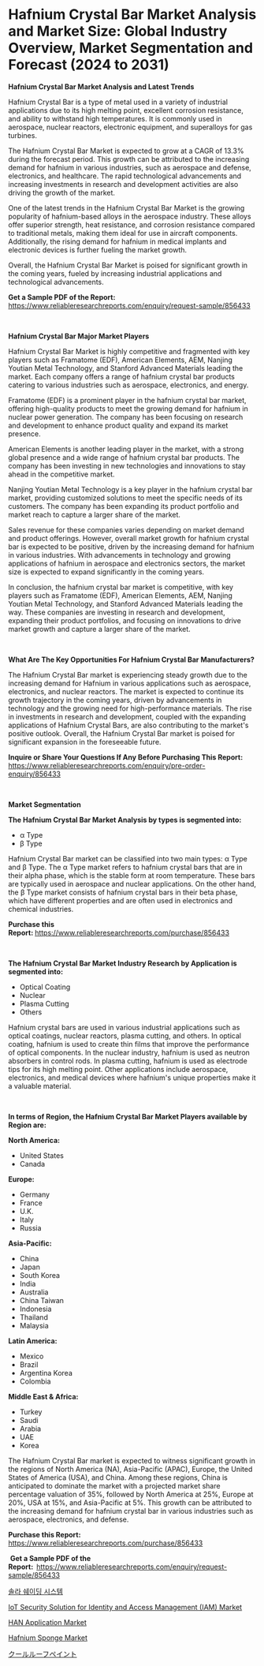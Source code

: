 <p><h1>Hafnium Crystal Bar Market Analysis and Market Size: Global Industry Overview, Market Segmentation and Forecast (2024 to 2031)</h1></p><p><strong>Hafnium Crystal Bar Market Analysis and Latest Trends</strong></p>
<p><p>Hafnium Crystal Bar is a type of metal used in a variety of industrial applications due to its high melting point, excellent corrosion resistance, and ability to withstand high temperatures. It is commonly used in aerospace, nuclear reactors, electronic equipment, and superalloys for gas turbines.</p><p>The Hafnium Crystal Bar Market is expected to grow at a CAGR of 13.3% during the forecast period. This growth can be attributed to the increasing demand for hafnium in various industries, such as aerospace and defense, electronics, and healthcare. The rapid technological advancements and increasing investments in research and development activities are also driving the growth of the market.</p><p>One of the latest trends in the Hafnium Crystal Bar Market is the growing popularity of hafnium-based alloys in the aerospace industry. These alloys offer superior strength, heat resistance, and corrosion resistance compared to traditional metals, making them ideal for use in aircraft components. Additionally, the rising demand for hafnium in medical implants and electronic devices is further fueling the market growth.</p><p>Overall, the Hafnium Crystal Bar Market is poised for significant growth in the coming years, fueled by increasing industrial applications and technological advancements.</p></p>
<p><strong>Get a Sample PDF of the Report:&nbsp;</strong> <a href="https://www.reliableresearchreports.com/enquiry/request-sample/856433">https://www.reliableresearchreports.com/enquiry/request-sample/856433</a></p>
<p>&nbsp;</p>
<p><strong>Hafnium Crystal Bar Major Market Players</strong></p>
<p><p>Hafnium Crystal Bar Market is highly competitive and fragmented with key players such as Framatome (EDF), American Elements, AEM, Nanjing Youtian Metal Technology, and Stanford Advanced Materials leading the market. Each company offers a range of hafnium crystal bar products catering to various industries such as aerospace, electronics, and energy.</p><p>Framatome (EDF) is a prominent player in the hafnium crystal bar market, offering high-quality products to meet the growing demand for hafnium in nuclear power generation. The company has been focusing on research and development to enhance product quality and expand its market presence.</p><p>American Elements is another leading player in the market, with a strong global presence and a wide range of hafnium crystal bar products. The company has been investing in new technologies and innovations to stay ahead in the competitive market.</p><p>Nanjing Youtian Metal Technology is a key player in the hafnium crystal bar market, providing customized solutions to meet the specific needs of its customers. The company has been expanding its product portfolio and market reach to capture a larger share of the market.</p><p>Sales revenue for these companies varies depending on market demand and product offerings. However, overall market growth for hafnium crystal bar is expected to be positive, driven by the increasing demand for hafnium in various industries. With advancements in technology and growing applications of hafnium in aerospace and electronics sectors, the market size is expected to expand significantly in the coming years.</p><p>In conclusion, the hafnium crystal bar market is competitive, with key players such as Framatome (EDF), American Elements, AEM, Nanjing Youtian Metal Technology, and Stanford Advanced Materials leading the way. These companies are investing in research and development, expanding their product portfolios, and focusing on innovations to drive market growth and capture a larger share of the market.</p></p>
<p>&nbsp;</p>
<p><strong>What Are The Key Opportunities For Hafnium Crystal Bar Manufacturers?</strong></p>
<p><p>The Hafnium Crystal Bar market is experiencing steady growth due to the increasing demand for Hafnium in various applications such as aerospace, electronics, and nuclear reactors. The market is expected to continue its growth trajectory in the coming years, driven by advancements in technology and the growing need for high-performance materials. The rise in investments in research and development, coupled with the expanding applications of Hafnium Crystal Bars, are also contributing to the market's positive outlook. Overall, the Hafnium Crystal Bar market is poised for significant expansion in the foreseeable future.</p></p>
<p><strong>Inquire or Share Your Questions If Any Before Purchasing This Report:</strong> <a href="https://www.reliableresearchreports.com/enquiry/pre-order-enquiry/856433">https://www.reliableresearchreports.com/enquiry/pre-order-enquiry/856433</a></p>
<p>&nbsp;</p>
<p><strong>Market Segmentation</strong></p>
<p><strong>The Hafnium Crystal Bar Market Analysis by types is segmented into:</strong></p>
<p><ul><li>α Type</li><li>β Type</li></ul></p>
<p><p>Hafnium Crystal Bar market can be classified into two main types: α Type and β Type. The α Type market refers to hafnium crystal bars that are in their alpha phase, which is the stable form at room temperature. These bars are typically used in aerospace and nuclear applications. On the other hand, the β Type market consists of hafnium crystal bars in their beta phase, which have different properties and are often used in electronics and chemical industries.</p></p>
<p><strong>Purchase this Report:&nbsp;</strong><a href="https://www.reliableresearchreports.com/purchase/856433">https://www.reliableresearchreports.com/purchase/856433</a></p>
<p>&nbsp;</p>
<p><strong>The Hafnium Crystal Bar Market Industry Research by Application is segmented into:</strong></p>
<p><ul><li>Optical Coating</li><li>Nuclear</li><li>Plasma Cutting</li><li>Others</li></ul></p>
<p><p>Hafnium crystal bars are used in various industrial applications such as optical coatings, nuclear reactors, plasma cutting, and others. In optical coating, hafnium is used to create thin films that improve the performance of optical components. In the nuclear industry, hafnium is used as neutron absorbers in control rods. In plasma cutting, hafnium is used as electrode tips for its high melting point. Other applications include aerospace, electronics, and medical devices where hafnium's unique properties make it a valuable material.</p></p>
<p>&nbsp;</p>
<p><strong>In terms of Region, the Hafnium Crystal Bar Market Players available by Region are:</strong></p>
<p>
    <p> <strong> North America: </strong>
        <ul>
            <li>United States</li>
            <li>Canada</li>
        </ul>
        </p> 
    <p> <strong> Europe: </strong>
        <ul>
            <li>Germany</li>
            <li>France</li>
            <li>U.K.</li>
            <li>Italy</li>
            <li>Russia</li>
        </ul>
        </p> 
    <p> <strong> Asia-Pacific: </strong>
        <ul>
            <li>China</li>
            <li>Japan</li>
            <li>South Korea</li>
            <li>India</li>
            <li>Australia</li>
            <li>China Taiwan</li>
            <li>Indonesia</li>
            <li>Thailand</li>
            <li>Malaysia</li>
        </ul>
        </p> 
    <p> <strong> Latin America: </strong>
        <ul>
            <li>Mexico</li>
            <li>Brazil</li>
            <li>Argentina Korea</li>
            <li>Colombia</li>
        </ul>
        </p> 
    <p> <strong> Middle East & Africa: </strong>
        <ul>
            <li>Turkey</li>
            <li>Saudi</li>
            <li>Arabia</li>
            <li>UAE</li>
            <li>Korea</li>
        </ul>
    </p>
    </p>
<p><p>The Hafnium Crystal Bar market is expected to witness significant growth in the regions of North America (NA), Asia-Pacific (APAC), Europe, the United States of America (USA), and China. Among these regions, China is anticipated to dominate the market with a projected market share percentage valuation of 35%, followed by North America at 25%, Europe at 20%, USA at 15%, and Asia-Pacific at 5%. This growth can be attributed to the increasing demand for hafnium crystal bar in various industries such as aerospace, electronics, and defense.</p></p>
<p><strong>Purchase this Report: </strong><a href="https://www.reliableresearchreports.com/purchase/856433">https://www.reliableresearchreports.com/purchase/856433</a></p>
<p>&nbsp;<strong>Get a Sample PDF of the Report:&nbsp;&nbsp;</strong><a href="https://www.reliableresearchreports.com/enquiry/request-sample/856433">https://www.reliableresearchreports.com/enquiry/request-sample/856433</a></p>
<p><strong></strong></p>
<p><p><a href="https://github.com/nuekbpymrrz5/Market-Research-Report-List-1/blob/main/6546340190410.md">솔라 쉐이딩 시스템</a></p><p><a href="https://issuu.com/reportprime-2/docs/iot-security-solution-for-identity-and-access-mana">IoT Security Solution for Identity and Access Management (IAM) Market</a></p><p><a href="https://issuu.com/reportprime-2/docs/han-application-market-size-2030.pptx">HAN Application Market</a></p><p><a href="https://github.com/jerrycopelandthomaswsqd8q/Market-Research-Report-List-1/blob/main/hafnium-sponge-market.md">Hafnium Sponge Market</a></p><p><a href="https://github.com/jkjreqjscoxx7/Market-Research-Report-List-1/blob/main/7716292190625.md">クールルーフペイント</a></p></p>